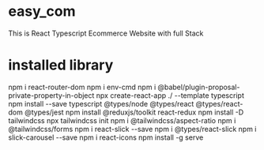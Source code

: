 # easy_com
This is React Typescript Ecommerce Website with full Stack
# installed library
npm i react-router-dom
npm i env-cmd
npm i @babel/plugin-proposal-private-property-in-object
npx create-react-app ./ --template typescript 
npm install --save typescript @types/node @types/react @types/react-dom @types/jest
npm install @reduxjs/toolkit react-redux
npm install -D tailwindcss
npx tailwindcss init
npm i @tailwindcss/aspect-ratio
npm i @tailwindcss/forms
npm i react-slick --save
npm i @types/react-slick
npm i slick-carousel --save
npm i react-icons
 npm install -g serve